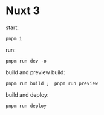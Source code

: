 # Nuxt 3 

start:
```
pnpm i
```

run:
```
pnpm run dev -o
```

build and preview build:
```
pnpm run build ;  pnpm run preview
```

build and deploy:
```
pnpm run deploy
```
